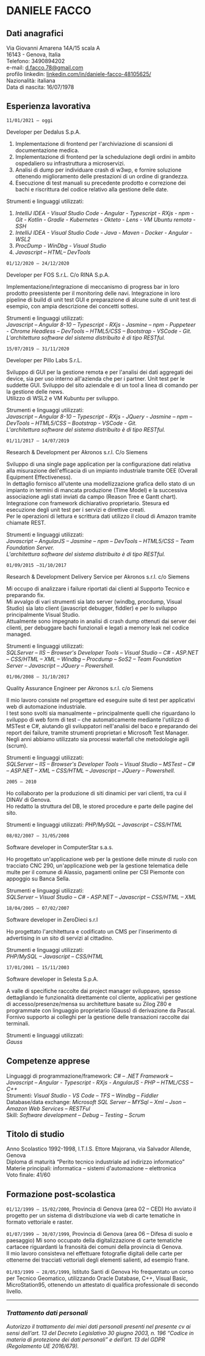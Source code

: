 # DANIELE FACCO

## Dati anagrafici

Via Giovanni Amarena 14A/15 scala A  
16143 - Genova, Italia  
Telefono: 3490894202  
e-mail: [d.facco.78@gmail.com](mailto:d.facco.78@gmail.com)  
profilo linkedin: [linkedin.com/in/daniele-facco-48105625/](https://linkedin.com/in/daniele-facco-48105625)  
Nazionalità: italiana  
Data di nascita: 16/07/1978

## Esperienza lavorativa

`11/01/2021 – oggi`

Developer per Dedalus S.p.A.

<!--- Contratto a tempo indeterminato -->

1. Implementazione di frontend per l'archiviazione di scansioni di documentazione medica.  
1. Implementazione di frontend per la schedulazione degli ordini in ambito ospedaliero su infrastruttura a microservizi.  
1. Analisi di dump per individuare crash di w3wp, e fornire soluzione ottenendo miglioramento delle prestazioni di un ordine di grandezza.  
1. Esecuzione di test manuali su precedente prodotto e correzione dei bachi e riscrittura del codice relativo alla gestione delle date.  

Strumenti e linguaggi utilizzati:  
1. _IntelliJ IDEA - Visual Studio Code - Angular - Typescript - RXjs - npm - Git - Kotlin - Gradle - Kubernetes - Okteto - Lens - VM Ubuntu remota - SSH_  
1. _IntelliJ IDEA - Visual Studio Code - Java - Maven - Docker - Angular - WSL2_  
1. _ProcDump - WinDbg - Visual Studio_  
1. _Javascript – HTML– DevTools_

`01/12/2020 – 24/12/2020`

Developer per FOS S.r.L. C/o RINA S.p.A.

<!--- Contratto a tempo indeterminato -->

Implementazione/integrazione di meccanismo di progress bar in loro prodotto preesistente per il monitoring delle navi. Integrazione in loro pipeline di build di unit test GUI e preparazione di alcune suite di unit test di esempio, con ampia descrizione dei concetti sottesi.

Strumenti e linguaggi utilizzati:  
_Javascript – Angular 8-10 – Typescript - RXjs - Jasmine – npm - Puppeteer - Chrome Headless – DevTools – HTML5/CSS – Bootstrap - VSCode - Git.  
L'architettura software del sistema distribuito è di tipo RESTful._

`15/07/2019 – 31/11/2020`

Developer per Pillo Labs S.r.L.

<!--- Contratto a tempo indeterminato -->

Sviluppo di GUI per la gestione remota e per l'analisi dei dati aggregati dei device, sia per uso interno all'azienda che per i partner. Unit test per le suddette GUI. Sviluppo del sito aziendale e di un tool a linea di comando per la gestione delle news.  
Utilizzo di WSL2 e VM Kubuntu per sviluppo.

Strumenti e linguaggi utilizzati:  
_Javascript – Angular 8-10 – Typescript - RXjs - JQuery - Jasmine – npm – DevTools – HTML5/CSS – Bootstrap - VSCode - Git.  
L'architettura software del sistema distribuito è di tipo RESTful._

`01/11/2017 – 14/07/2019`

Research & Development per Akronos s.r.l. C/o Siemens

<!--- Contratto a tempo indeterminato -->

Sviluppo di una single page application per la configurazione dati relativa alla misurazione dell'efficacia di un impianto industriale tramite OEE (Overall Equipment Effectiveness).  
In dettaglio fornisco all'utente una modellizzazione grafica dello stato di un impianto in termini di mancata produzione (Time Model) e la successiva associazione agli stati inviati da campo (Reason Tree e Gantt chart).  
Integrazione con framework dichiarativo proprietario. Stesura ed esecuzione degli unit test per i servizi e direttive creati.  
Per le operazioni di lettura e scrittura dati utilizzo il cloud di Amazon tramite chiamate REST.

Strumenti e linguaggi utilizzati:  
_Javascript – AngularJS – Jasmine – npm – DevTools – HTML5/CSS – Team Foundation Server.  
L'architettura software del sistema distribuito è di tipo RESTful._

`01/09/2015 –31/10/2017`

Research & Development Delivery Service per Akronos s.r.l. c/o Siemens

<!--- Contratto a tempo indeterminato -->

Mi occupo di analizzare i failure riportati dai clienti al Supporto Tecnico e preparando fix.  
Mi avvalgo di vari strumenti sia lato server (windbg, procdump, Visual Studio) sia lato client (javascript debugger, fiddler) e per lo sviluppo principalmente Visual Studio.  
Attualmente sono impegnato in analisi di crash dump ottenuti dai server dei clienti, per debuggare bachi funzionali e legati a memory leak nel codice managed.

Strumenti e linguaggi utilizzati:  
_SQLServer – IIS – Browser's Developer Tools – Visual Studio – C# - ASP.NET – CSS/HTML –
XML – Windbg – Procdump – SoS2 – Team Foundation Server – Javascript – JQuery – Powershell._

`01/06/2008 – 31/10/2017`

Quality Assurance Engineer per Akronos s.r.l. c/o Siemens

<!--- Contratto a tempo indeterminato -->

Il mio lavoro consiste nel progettare ed eseguire suite di test per applicativi web di automazione industriale.  
I test sono svolti sia manualmente – principalmente quelli che riguardano lo sviluppo
di web form di test – che automaticamente mediante l'utilizzo di MSTest e C#, aiutando gli
sviluppatori nell'analisi del baco e preparando dei report dei failure, tramite strumenti proprietari e Microsoft Test Manager.  
Negli anni abbiamo utilizzato sia processi waterfall che metodologie agili (scrum).

Strumenti e linguaggi utilizzati:  
_SQLServer – IIS – Browser's Developer Tools – Visual Studio – MSTest – C# – ASP.NET – XML – CSS/HTML – Javascript – JQuery – Powershell._

`2005 – 2010`

<!--- Collaborazione come libero professionista -->

Ho collaborato per la produzione di siti dinamici per vari clienti, tra cui il DINAV di Genova.  
Ho redatto la struttura del DB, le stored procedure e parte delle pagine del sito.

Strumenti e linguaggi utilizzati:
_PHP/MySQL – Javascript – CSS/HTML_

`08/02/2007 – 31/05/2008`

Software developer in ComputerStar s.a.s.

<!--- Contratto di dipendente a tempo indeterminato -->

Ho progettato un'applicazione web per la gestione delle minute di ruolo con tracciato CNC 290, un'applicazione web per la gestione telematica delle multe per il comune di Alassio, pagamenti online per CSI Piemonte con appoggio su Banca Sella.

Strumenti e linguaggi utilizzati:  
_SQLServer – Visual Studio – C# - ASP.NET – Javascript – CSS/HTML – XML_

`18/04/2005 – 07/02/2007`

Software developer in ZeroDieci s.r.l

<!--- Contratto di dipendente a progetto -->

Ho progettato l'architettura e codificato un CMS per l'inserimento di advertising in un sito di servizi al cittadino.

Strumenti e linguaggi utilizzati:  
_PHP/MySQL – Javascript – CSS/HTML_

`17/01/2001 – 15/11/2003`

Software developer in Selesta S.p.A.

<!--- Contratto di dipendente a tempo indeterminato con apprendistato -->

A valle di specifiche raccolte dai project manager sviluppavo, spesso dettagliando le funzionalità direttamente col cliente, applicativi per gestione di accesso/presenze/mensa su architetture basate su Zilog Z80 e programmate con linguaggio proprietario (Gauss) di derivazione da Pascal.  
Fornivo supporto ai colleghi per la gestione delle transazioni raccolte dai terminali.

Strumenti e linguaggi utilizzati:  
_Gauss_

## Competenze apprese

Linguaggi di programmazione/framework: _C# – .NET Framework – Javascript – Angular - Typescript - RXjs - AngularJS - PHP – HTML/CSS – C++_  
Strumenti: _Visual Studio - VS Code – TFS – Windbg – Fiddler_  
Database/data exchange: _Microsoft SQL Server – MYSql – Xml – Json – Amazon Web Services – RESTFul_  
Skill: _Software development – Debug – Testing – Scrum_

## Titolo di studio

Anno Scolastico 1992-1998, I.T.I.S. Ettore Majorana, via Salvador Allende, Genova  
Diploma di maturità “Perito tecnico industriale ad indirizzo informatico”  
Materie principali: informatica – sistemi d'automazione – elettronica  
Voto finale: 41/60

## Formazione post-scolastica

`01/12/1999 – 15/02/2000`, Provincia di Genova (area 02 – CED)
Ho avviato il progetto per un sistema di distribuzione via web di carte tematiche in formato vettoriale e raster.

`01/07/1999 – 30/07/1999`, Provincia di Genova (area 06 – Difesa di suolo e paesaggio)
Mi sono occupato della digitalizzazione di carte tematiche cartacee riguardanti la franosità dei comuni della provincia di Genova.  
Il mio lavoro consisteva nel effettuare fotografie digitali delle carte per ottenerne dei tracciati vettoriali degli elementi salienti, ad esempio frane.

`01/03/1999 – 28/05/1999`, Istituto Santi di Genova
Ho frequentato un corso per Tecnico Geomatico, utilizzando Oracle Database, C++, Visual Basic, MicroStation95, ottenendo un attestato di qualifica professionale di secondo livello.  

---

### _Trattamento dati personali_  

_Autorizzo il trattamento dei miei dati personali presenti nel presente cv ai sensi dell’art. 13 del Decreto Legislativo 30 giugno 2003, n. 196 “Codice in materia di protezione dei dati personali” e dell’art. 13 del GDPR (Regolamento UE 2016/679)._

